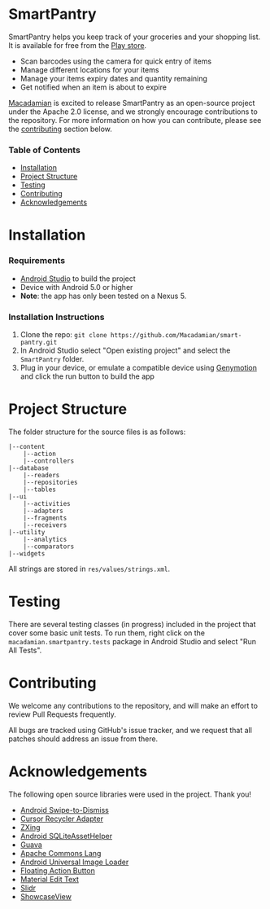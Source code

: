 SmartPantry
==========
SmartPantry helps you keep track of your groceries and your shopping list. It is available for free from the [Play store](https://play.google.com/store/apps/details?id=macadamian.smartpantry).

- Scan barcodes using the camera for quick entry of items
- Manage different locations for your items
- Manage your items expiry dates and quantity remaining
- Get notified when an item is about to expire

[Macadamian](http://www.macadamian.com) is excited to release SmartPantry as an open-source project under the Apache 2.0 license, and we strongly encourage contributions to the repository. For more information on how you can contribute, please see the [contributing](#contributing) section below.

### Table of Contents
- [Installation](#installation)
- [Project Structure](#project-structure)
- [Testing](#testing)
- [Contributing](#contributing)
- [Acknowledgements](#acknowledgements)

Installation
=========
### Requirements
- [Android Studio](https://developer.android.com/sdk/index.html) to build the project
- Device with Android 5.0 or higher
- **Note**: the app has only been tested on a Nexus 5.

### Installation Instructions
1. Clone the repo: `git clone https://github.com/Macadamian/smart-pantry.git`
2. In Android Studio select "Open existing project" and select the `SmartPantry` folder.
3. Plug in your device, or emulate a compatible device using [Genymotion](https://www.genymotion.com/#!/download) and click the run button to build the app

Project Structure
=========
The folder structure for the source files is as follows:
```
|--content
    |--action
    |--controllers
|--database
    |--readers
    |--repositories
    |--tables
|--ui
    |--activities
    |--adapters
    |--fragments
    |--receivers
|--utility
    |--analytics
    |--comparators
|--widgets

```

All strings are stored in `res/values/strings.xml`.

Testing
=========
There are several testing classes (in progress) included in the project that cover some basic unit tests. To run them, right click on the `macadamian.smartpantry.tests` package in Android Studio and select "Run All Tests".

Contributing
=========
We welcome any contributions to the repository, and will make an effort to review Pull Requests frequently.

All bugs are tracked using GitHub's issue tracker, and we request that all patches should address an issue from there. 

Acknowledgements
=========
The following open source libraries were used in the project. Thank you!

- [Android Swipe-to-Dismiss](https://github.com/romannurik/Android-SwipeToDismiss)
- [Cursor Recycler Adapter](https://gist.github.com/Shywim/127f207e7248fe48400b)
- [ZXing](https://github.com/zxing/zxing)
- [Android SQLiteAssetHelper](https://github.com/jgilfelt/android-sqlite-asset-helper)
- [Guava](https://github.com/google/guava)
- [Apache Commons Lang](https://github.com/apache/commons-lang)
- [Android Universal Image Loader](https://github.com/nostra13/Android-Universal-Image-Loader)
- [Floating Action Button](https://github.com/makovkastar/FloatingActionButton)
- [Material Edit Text](https://github.com/rengwuxian/MaterialEditText)
- [Slidr](https://github.com/r0adkll/Slidr)
- [ShowcaseView](https://github.com/amlcurran/ShowcaseView)
